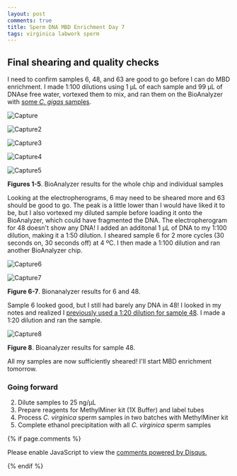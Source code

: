 ```yaml
---
layout: post
comments: true
title: Sperm DNA MBD Enrichment Day 7
tags: virginica labwork sperm
---
```


## Final shearing and quality checks

I need to confirm samples 6, 48, and 63 are good to go before I can do MBD enrichment. I made 1:100 dilutions using 1 µL of each sample and 99 µL of DNAse free water, vortexed them to mix, and ran them on the BioAnalyzer with [some *C. gigas* samples]().

![Capture](https://user-images.githubusercontent.com/22335838/90073597-5bc0be80-dcae-11ea-9120-33aa4091a0e2.PNG)

![Capture2](https://user-images.githubusercontent.com/22335838/90073604-5d8a8200-dcae-11ea-95f9-5a119d67d93f.PNG)

![Capture3](https://user-images.githubusercontent.com/22335838/90073605-5ebbaf00-dcae-11ea-85e0-55448f37467b.PNG)

![Capture4](https://user-images.githubusercontent.com/22335838/90073608-5f544580-dcae-11ea-8f58-d73fe8f9589b.PNG)

![Capture5](https://user-images.githubusercontent.com/22335838/90073609-5fecdc00-dcae-11ea-88d0-4c58d7d16495.PNG)

**Figures 1-5**. BioAnalyzer results for the whole chip and individual samples

Looking at the electropherograms, 6 may need to be sheared more and 63 should be good to go. The peak is a little lower than I would have liked it to be, but I also vortexed my diluted sample before loading it onto the BioAnalyzer, which could have fragmented the DNA. The electropherogram for 48 doesn't show any DNA! I added an additonal 1 µL of DNA to my 1:100 dilution, making it a 1:50 dilution. I sheared sample 6 for 2 more cycles (30 seconds on, 30 seconds off) at 4 ºC. I then made a 1:100 dilution and ran another BioAnalyzer chip.

![Capture6](https://user-images.githubusercontent.com/22335838/90073611-60857280-dcae-11ea-8ab4-64543e6bed2d.PNG)

![Capture7](https://user-images.githubusercontent.com/22335838/90073614-60857280-dcae-11ea-8a58-90d651277c59.PNG)

**Figure 6-7**. Bionanalyzer results for 6 and 48.

Sample 6 looked good, but I still had barely any DNA in 48! I looked in my notes and realized I [previously used a 1:20 dilution for sample 48](https://yaaminiv.github.io/Sperm-DNA-MBD-Enrichment-Day4/). I made a 1:20 dilution and ran the sample.

![Capture8](https://user-images.githubusercontent.com/22335838/90073615-611e0900-dcae-11ea-8266-e5d809dbeec6.PNG)

**Figure 8**. Bioanalyzer results for sample 48.

All my samples are now sufficiently sheared! I'll start MBD enrichment tomorrow.

### Going forward

2. Dilute samples to 25 ng/µL
3. Prepare reagents for MethylMiner kit (1X Buffer) and label tubes
4. Process *C. virginica* sperm samples in two batches with MethylMiner kit
5. Complete ethanol precipitation with all *C. virginica* sperm samples

{% if page.comments %}

<div id="disqus_thread"></div>
<script>

/**
*  RECOMMENDED CONFIGURATION VARIABLES: EDIT AND UNCOMMENT THE SECTION BELOW TO INSERT DYNAMIC VALUES FROM YOUR PLATFORM OR CMS.
*  LEARN WHY DEFINING THESE VARIABLES IS IMPORTANT: https://disqus.com/admin/universalcode/#configuration-variables*/
/*
var disqus_config = function () {
this.page.url = PAGE_URL;  // Replace PAGE_URL with your page's canonical URL variable
this.page.identifier = PAGE_IDENTIFIER; // Replace PAGE_IDENTIFIER with your page's unique identifier variable
};
*/
(function() { // DON'T EDIT BELOW THIS LINE
var d = document, s = d.createElement('script');
s.src = 'https://the-responsible-grad-student.disqus.com/embed.js';
s.setAttribute('data-timestamp', +new Date());
(d.head || d.body).appendChild(s);
})();
</script>
<noscript>Please enable JavaScript to view the <a href="https://disqus.com/?ref_noscript">comments powered by Disqus.</a></noscript>

{% endif %}

<script id="dsq-count-scr" src="//the-responsible-grad-student.disqus.com/count.js" async></script>
